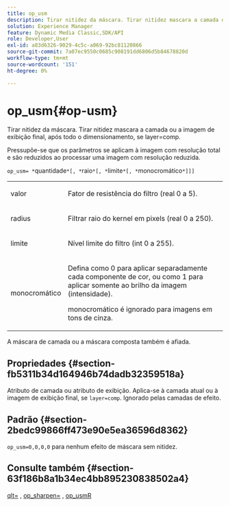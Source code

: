 ```yaml
---
title: op_usm
description: Tirar nitidez da máscara. Tirar nitidez mascara a camada ou a imagem de exibição final, após todo o dimensionamento, se layer=comp.
solution: Experience Manager
feature: Dynamic Media Classic,SDK/API
role: Developer,User
exl-id: a83d6326-9029-4c5c-a069-92bc81120866
source-git-commit: 7a07ec9550c0685c908191dd6806d5b84678820d
workflow-type: tm+mt
source-wordcount: '151'
ht-degree: 0%

---
```


# op_usm{#op-usm}

Tirar nitidez da máscara. Tirar nitidez mascara a camada ou a imagem de exibição final, após todo o dimensionamento, se layer=comp.

Pressupõe-se que os parâmetros se aplicam à imagem com resolução total e são reduzidos ao processar uma imagem com resolução reduzida.

`op_usm= *`quantidade`*[, *`raio`*[, *`limite`*[, *`monocromático`*]]]`

<table id="simpletable_0697E3BCB45F41C494D93A6017ADD2BF"> 
 <tr class="strow"> 
  <td class="stentry"> <p><span class="codeph"><span class="varname"> valor</span></span> </p></td> 
  <td class="stentry"> <p>Fator de resistência do filtro (real 0 a 5). </p></td> 
 </tr> 
 <tr class="strow"> 
  <td class="stentry"> <p><span class="codeph"><span class="varname"> radius</span></span> </p></td> 
  <td class="stentry"> <p>Filtrar raio do kernel em pixels (real 0 a 250). </p></td> 
 </tr> 
 <tr class="strow"> 
  <td class="stentry"> <p><span class="codeph"><span class="varname"> limite</span></span> </p></td> 
  <td class="stentry"> <p>Nível limite do filtro (int 0 a 255). </p></td> 
 </tr> 
 <tr class="strow"> 
  <td class="stentry"> <p><span class="codeph"><span class="varname"> monocromático</span></span> </p></td> 
  <td class="stentry"> <p>Defina como 0 para aplicar separadamente cada componente de cor, ou como 1 para aplicar somente ao brilho da imagem (intensidade). </p> <p> <span class="codeph"><span class="varname"> monocromático</span></span> é ignorado para imagens em tons de cinza. </p></td> 
 </tr> 
</table>

A máscara de camada ou a máscara composta também é afiada.

## Propriedades {#section-fb5311b34d164946b74dadb32359518a}

Atributo de camada ou atributo de exibição. Aplica-se à camada atual ou à imagem de exibição final, se `layer=comp`. Ignorado pelas camadas de efeito.

## Padrão {#section-2bedc99866ff473e90e5ea36596d8362}

`op_usm=0,0,0,0` para nenhum efeito de máscara sem nitidez.

## Consulte também {#section-63f186b8a1b34ec4bb895230838502a4}

[qlt=](../../../../../is-api/http-ref/image-serving-api-ref/c-http-protocol-reference/c-command-reference/r-is-http-qlt.md#reference-f69ed0758c784b0385d979820546d352) , [op_sharpen=](../../../../../is-api/http-ref/image-serving-api-ref/c-http-protocol-reference/c-command-reference/r-op-sharpen.md#reference-c32573230c6140f883efdaa201ea8541) , [op_usmR](../../../../../is-api/http-ref/image-serving-api-ref/c-http-protocol-reference/c-command-reference/r-op-usmr.md#reference-c0168bc1e3a24370883670c09bcb0fef)
